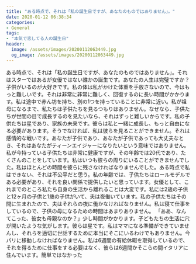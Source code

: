 ```yaml
---
title: "ある時点で、それは「私の誕生日ですが、あなたのものではありません」。"
date: 2020-01-12 06:38:34
categories:
- General
tags:
- "本気で恋してる人の誕生日"
header:
  image: /assets/images/20200112063449.jpg
  og_image: /assets/images/20200112063449.jpg
---
```


ある時点で、それは「私の誕生日ですが、あなたのものではありません」。それはスターではあるが女優ではない誰かの誕生です。あなたの人生は完璧ですか？子供がいるのが大好きです。私の体は私がかけた体重を手放さないので、今はもっと難しいです。それは非常に非常に難しく、回復するのに長い時間がかかります。私は途中で赤ん坊を持ち、別の1つを持っていることに非常に近い。私が祖母になるまで、私たちは子供たちを見るつもりはありません。なぜなら、子供たちが世間の目で成長するのを見たいなら、それはずっと難しいからです。私の子供たちは星であり、家族の未来です。彼らは私と一緒に成長し、もっと自由になる必要があります。そうでなければ、私は彼らを見ることができません。それは感情的な戦いです。あなたが子供であり、あなたが子供であっても大丈夫なとき、それはあなたがティーンエイジャーになりたいという意味ではありません。私が今持っている子供たちは非常に健康ですが、その年齢では20代であり、たくさんのことをしています。私はいつも彼らの周りにいることができませんでした。私はほとんどの時間を彼らに残さなければなりませんでした。ある時点で私はできない、それは不公平だと思う。私の年齢では、子供たちはロールモデルである必要があり、それを良い関係で提供したいと思っています。女優として、これまでのところ私たち自身の生活から離れることは大変です。私には2歳の子供と12ヶ月の子供と1歳の子供がいて、夫は夜働いています。私の子供たちはその間に生まれたので、夫はそれらの夜に働かなければなりません。私は寝て仕事をしているので、子供の母になるための時間はあまりありません。 「ああ、なんてこった、彼女も母親なのか？」少し時間がかかります。子どもたちの生活に穴が開いたような気がします。彼らは星です。私はママになる準備ができていませんし、それらを適切に世話するために本当にそこにいるわけでもありません。今パリに移動しなければなりません。私は6週間の有給休暇を取得しているので、それを得るために仕事をする必要はなく、彼らは6週間かそこらの間イタリアに住んでいます。簡単ではなかった
